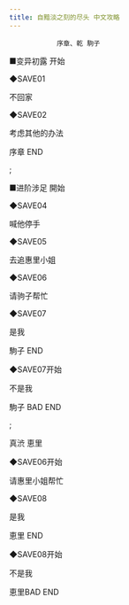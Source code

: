 ```yaml
---
title: 自黯淡之刻的尽头 中文攻略
---
```


                序章、乾 駒子



■变异初露 开始



◆SAVE01



不回家



◆SAVE02



考虑其他的办法



序章 END



 ;



■进阶涉足 開始



◆SAVE04



喊他停手



◆SAVE05



去追惠里小姐



◆SAVE06



请驹子帮忙



◆SAVE07



是我



駒子 END



◆SAVE07开始



不是我



駒子 BAD END



 ;



真渋 恵里



◆SAVE06开始



请惠里小姐帮忙



◆SAVE08



是我



恵里 END



◆SAVE08开始



不是我



恵里BAD END




              
